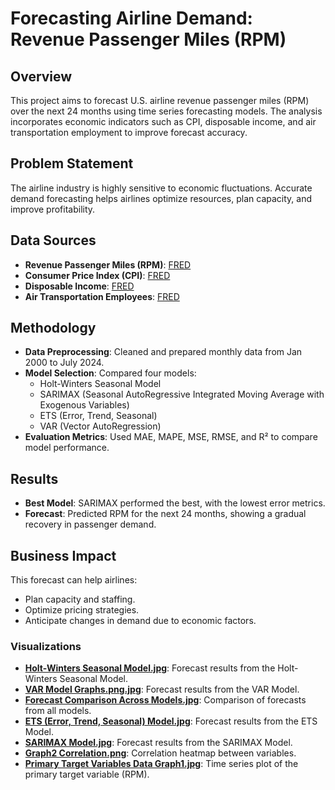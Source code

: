 # Forecasting Airline Demand: Revenue Passenger Miles (RPM)

## Overview
This project aims to forecast U.S. airline revenue passenger miles (RPM) over the next 24 months using time series forecasting models. The analysis incorporates economic indicators such as CPI, disposable income, and air transportation employment to improve forecast accuracy.

## Problem Statement
The airline industry is highly sensitive to economic fluctuations. Accurate demand forecasting helps airlines optimize resources, plan capacity, and improve profitability.

## Data Sources
- **Revenue Passenger Miles (RPM)**: [FRED](https://fred.stlouisfed.org/series/RPMD11)
- **Consumer Price Index (CPI)**: [FRED](https://fred.stlouisfed.org/series/CPIAUCSL)
- **Disposable Income**: [FRED](https://fred.stlouisfed.org/series/DSPIC96)
- **Air Transportation Employees**: [FRED](https://fred.stlouisfed.org/series/CES4348100001)

## Methodology
- **Data Preprocessing**: Cleaned and prepared monthly data from Jan 2000 to July 2024.
- **Model Selection**: Compared four models:
  - Holt-Winters Seasonal Model
  - SARIMAX (Seasonal AutoRegressive Integrated Moving Average with Exogenous Variables)
  - ETS (Error, Trend, Seasonal)
  - VAR (Vector AutoRegression)
- **Evaluation Metrics**: Used MAE, MAPE, MSE, RMSE, and R² to compare model performance.

## Results
- **Best Model**: SARIMAX performed the best, with the lowest error metrics.
- **Forecast**: Predicted RPM for the next 24 months, showing a gradual recovery in passenger demand.

## Business Impact
This forecast can help airlines:
- Plan capacity and staffing.
- Optimize pricing strategies.
- Anticipate changes in demand due to economic factors.
### Visualizations
- **[Holt-Winters Seasonal Model.jpg](Holt-Winters%20Seasonal%20Model.jpg)**: Forecast results from the Holt-Winters Seasonal Model.
- **[VAR Model Graphs.png.jpg](VAR%20Model%20Graphs.png.jpg)**: Forecast results from the VAR Model.
- **[Forecast Comparison Across Models.jpg](Forecast%20Comparison%20Across%20Models.jpg)**: Comparison of forecasts from all models.
- **[ETS (Error, Trend, Seasonal) Model.jpg](ETS%20(Error,%20Trend,%20Seasonal)%20Model.jpg)**: Forecast results from the ETS Model.
- **[SARIMAX Model.jpg](SARIMAX%20Model.jpg)**: Forecast results from the SARIMAX Model.
- **[Graph2 Correlation.png](Graph2%20Correlation.png)**: Correlation heatmap between variables.
- **[Primary Target Variables Data Graph1.jpg](Primary%20Target%20Variables%20Data%20Graph1.jpg)**: Time series plot of the primary target variable (RPM).
